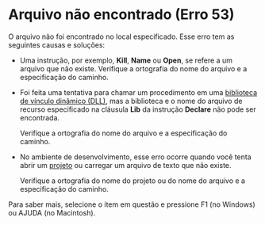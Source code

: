 
# Arquivo não encontrado (Erro 53)

O arquivo não foi encontrado no local especificado. Esse erro tem as seguintes causas e soluções:



- Uma instrução, por exemplo,  **Kill**, **Name** ou **Open**, se refere a um arquivo que não existe. Verifique a ortografia do nome do arquivo e a especificação do caminho.
    
- Foi feita uma tentativa para chamar um procedimento em uma [biblioteca de vínculo dinâmico (DLL)](b8bdf64f-5920-1ae9-16d0-b26d09524a30.md), mas a biblioteca e o nome do arquivo de recurso especificado na cláusula  **Lib** da instrução **Declare** não pode ser encontrada.
    
    Verifique a ortografia do nome do arquivo e a especificação do caminho.
    
- No ambiente de desenvolvimento, esse erro ocorre quando você tenta abrir um [projeto](b8bdf64f-5920-1ae9-16d0-b26d09524a30.md) ou carregar um arquivo de texto que não existe.
    
    Verifique a ortografia do nome do projeto ou do nome do arquivo e a especificação do caminho.
    

Para saber mais, selecione o item em questão e pressione F1 (no Windows) ou AJUDA (no Macintosh).
